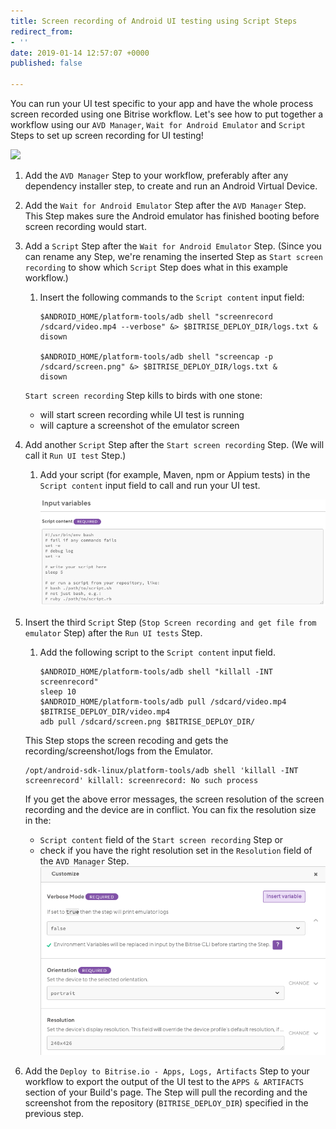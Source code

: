 ```yaml
---
title: Screen recording of Android UI testing using Script Steps
redirect_from:
- ''
date: 2019-01-14 12:57:07 +0000
published: false

---
```

You can run your UI test specific to your app and have the whole process screen recorded using one Bitrise workflow. Let's see how to put together a workflow using our `AVD Manager`, `Wait for Android Emulator` and `Script` Steps to set up screen recording for UI testing!

![](/img/screen-recording-workflow.png)

1. Add the `AVD Manager` Step to your workflow, preferably after any dependency installer step, to create and run an Android Virtual Device.
2. Add the `Wait for Android Emulator` Step after the `AVD Manager` Step. This Step makes sure the Android emulator has finished booting before screen recording would start.
3. Add a `Script` Step after the `Wait for Android Emulator` Step. (Since you can rename any Step, we're renaming the inserted Step as `Start screen recording` to show which `Script` Step does what in this example workflow.)
   1. Insert the following commands to the `Script content` input field:

          $ANDROID_HOME/platform-tools/adb shell "screenrecord /sdcard/video.mp4 --verbose" &> $BITRISE_DEPLOY_DIR/logs.txt &
          disown
          
          $ANDROID_HOME/platform-tools/adb shell "screencap -p /sdcard/screen.png" &> $BITRISE_DEPLOY_DIR/logs.txt &
          disown

   `Start screen recording` Step kills to birds with one stone:
   * will start screen recording while UI test is running
   * will capture a screenshot of the emulator screen
4. Add another `Script` Step after the `Start screen recording` Step. (We will call it `Run UI test` Step.)
   1. Add your script (for example, Maven, npm or Appium tests) in the `Script content` input field to call and run your UI test.

      ![](/img/ui-test-script.png)
5. Insert the third `Script` Step (`Stop Screen recording and get file from emulator` Step) after the `Run UI tests` Step.
   1. Add the following script to the `Script content` input field.

          $ANDROID_HOME/platform-tools/adb shell "killall -INT screenrecord"
          sleep 10
          $ANDROID_HOME/platform-tools/adb pull /sdcard/video.mp4 $BITRISE_DEPLOY_DIR/video.mp4
          adb pull /sdcard/screen.png $BITRISE_DEPLOY_DIR/

   This Step stops the screen recoding and gets the recording/screenshot/logs from the Emulator.

       /opt/android-sdk-linux/platform-tools/adb shell 'killall -INT screenrecord' killall: screenrecord: No such process

   If you get the above error messages, the screen resolution of the screen recording and the device are in conflict. You can fix the resolution size in the:
   * `Script content` field of the `Start screen recording` Step or
   * check if you have the right resolution set in the `Resolution` field of the `AVD Manager` Step.
     ![](/img/screen-resolution-avd-manager.png)
6. Add the `Deploy to Bitrise.io - Apps, Logs, Artifacts` Step to your workflow to export the output of the UI test to the `APPS & ARTIFACTS` section of your Build's page. The Step will pull the recording and the screenshot from the repository (`BITRISE_DEPLOY_DIR`) specified in the previous step.